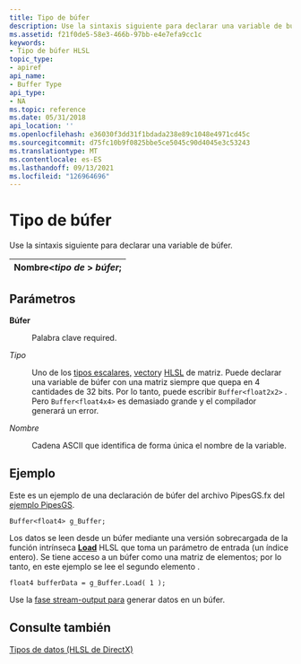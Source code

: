 ```yaml
---
title: Tipo de búfer
description: Use la sintaxis siguiente para declarar una variable de búfer.
ms.assetid: f21f0de5-58e3-466b-97bb-e4e7efa9cc1c
keywords:
- Tipo de búfer HLSL
topic_type:
- apiref
api_name:
- Buffer Type
api_type:
- NA
ms.topic: reference
ms.date: 05/31/2018
api_location: ''
ms.openlocfilehash: e36030f3dd31f1bdada238e89c1048e4971cd45c
ms.sourcegitcommit: d75fc10b9f0825bbe5ce5045c90d4045e3c53243
ms.translationtype: MT
ms.contentlocale: es-ES
ms.lasthandoff: 09/13/2021
ms.locfileid: "126964696"
---
```

# <a name="buffer-type"></a>Tipo de búfer

Use la sintaxis siguiente para declarar una variable de búfer.



| Nombre<*tipo de* >  *búfer*; |
|------------------------------|



 

## <a name="parameters"></a>Parámetros

<dl> <dt>

<span id="Buffer"></span><span id="buffer"></span><span id="BUFFER"></span>**Búfer**
</dt> <dd>

Palabra clave required.

</dd> <dt>

<span id="Type"></span><span id="type"></span><span id="TYPE"></span>*Tipo*
</dt> <dd>

Uno de los [tipos escalares,](dx-graphics-hlsl-scalar.md) [vector](dx-graphics-hlsl-vector.md)y [HLSL](dx-graphics-hlsl-matrix.md) de matriz. Puede declarar una variable de búfer con una matriz siempre que quepa en 4 cantidades de 32 bits. Por lo tanto, puede escribir `Buffer<float2x2>` . Pero `Buffer<float4x4>` es demasiado grande y el compilador generará un error.

</dd> <dt>

<span id="Name"></span><span id="name"></span><span id="NAME"></span>*Nombre*
</dt> <dd>

Cadena ASCII que identifica de forma única el nombre de la variable.

</dd> </dl>

## <a name="example"></a>Ejemplo

Este es un ejemplo de una declaración de búfer del archivo PipesGS.fx del [ejemplo PipesGS](https://msdn.microsoft.com/library/Ee416423(v=VS.85).aspx).


```
Buffer<float4> g_Buffer;
```



Los datos se leen desde un búfer mediante una versión sobrecargada de la función intrínseca [**Load**](dx-graphics-hlsl-to-load.md) HLSL que toma un parámetro de entrada (un índice entero). Se tiene acceso a un búfer como una matriz de elementos; por lo tanto, en este ejemplo se lee el segundo elemento .


```
float4 bufferData = g_Buffer.Load( 1 );
```



Use la [fase stream-output para](/windows/desktop/direct3d11/d3d10-graphics-programming-guide-output-stream-stage) generar datos en un búfer.

## <a name="see-also"></a>Consulte también

<dl> <dt>

[Tipos de datos (HLSL de DirectX)](dx-graphics-hlsl-data-types.md)
</dt> </dl>

 

 